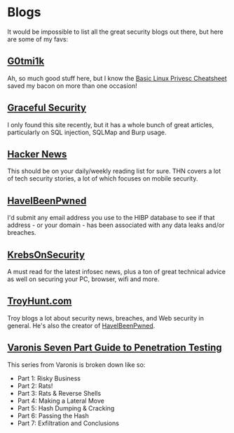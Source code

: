 # Blogs
It would be impossible to list all the great security blogs out there, but here are some of my favs:

## [G0tmi1k](https://blog.g0tmi1k.com/) 
Ah, so much good stuff here, but I know the [Basic Linux Privesc Cheatsheet](https://blog.g0tmi1k.com/2011/08/basic-linux-privilege-escalation/) saved my bacon on more than one occasion!  

## [Graceful Security](https://www.gracefulsecurity.com/gracefulsecurity/) 
I only found this site recently, but it has a whole bunch of great articles, particularly on SQL injection, SQLMap and Burp usage.

## [Hacker News](http://thehackernews.com)
This should be on your daily/weekly reading list for sure.  THN covers a lot of tech security stories, a lot of which focuses on mobile security.

## [HaveIBeenPwned](https://haveibeenpwned.com)
I'd submit any email address you use to the HIBP database to see if that address - or your domain - has been associated with any data leaks and/or breaches.

## [KrebsOnSecurity](http://krebsonsecurity.com)
A must read for the latest infosec news, plus a ton of great technical advice as well on securing your PC, browser, wifi and more.

## [TroyHunt.com](https://troyhunt.com)
Troy blogs a lot about security news, breaches, and Web security in general. He's also the creator of [HaveIBeenPwned](https://haveibeenpwned.com).

## [Varonis Seven Part Guide to Penetration Testing](https://blog.varonis.com/varonis-six-part-guide-to-penetration-testing/)
This series from Varonis is broken down like so:

* Part 1: Risky Business
* Part 2: Rats!
* Part 3: Rats & Reverse Shells
* Part 4: Making a Lateral Move
* Part 5: Hash Dumping & Cracking
* Part 6: Passing the Hash
* Part 7: Exfiltration and Conclusions